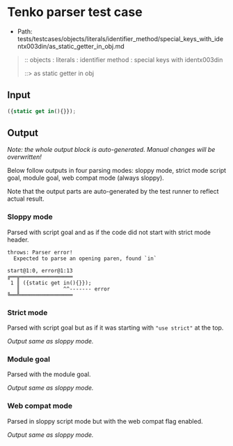 # Tenko parser test case

- Path: tests/testcases/objects/literals/identifier_method/special_keys_with_identx003din/as_static_getter_in_obj.md

> :: objects : literals : identifier method : special keys with identx003din
>
> ::> as static getter in obj

## Input

`````js
({static get in(){}});
`````

## Output

_Note: the whole output block is auto-generated. Manual changes will be overwritten!_

Below follow outputs in four parsing modes: sloppy mode, strict mode script goal, module goal, web compat mode (always sloppy).

Note that the output parts are auto-generated by the test runner to reflect actual result.

### Sloppy mode

Parsed with script goal and as if the code did not start with strict mode header.

`````
throws: Parser error!
  Expected to parse an opening paren, found `in`

start@1:0, error@1:13
╔══╦═════════════════
 1 ║ ({static get in(){}});
   ║              ^^------- error
╚══╩═════════════════

`````

### Strict mode

Parsed with script goal but as if it was starting with `"use strict"` at the top.

_Output same as sloppy mode._

### Module goal

Parsed with the module goal.

_Output same as sloppy mode._

### Web compat mode

Parsed in sloppy script mode but with the web compat flag enabled.

_Output same as sloppy mode._
